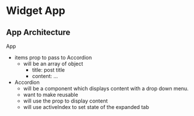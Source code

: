 # Widget App

## App Architecture

App
- items prop to pass to Accordion
  - will be an array of object
    - title: post title
    - content: ...
- Accordion
  - will be a component which displays content with a drop down menu.
  - want to make reusable
  - will use the prop to display content
  - will use activeIndex to set state of the expanded tab
  
